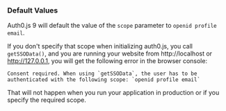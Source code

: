### Default Values

Auth0.js 9 will default the value of the `scope` parameter to `openid profile email`.

If you don't specify that scope when initializing auth0.js, you call `getSSOData()`, and you are running your website from http://localhost or http://127.0.0.1, you will get the following error in the browser console:

```text
Consent required. When using `getSSOData`, the user has to be authenticated with the following scope: `openid profile email`
```

That will not happen when you run your application in production or if you specify the required scope.
